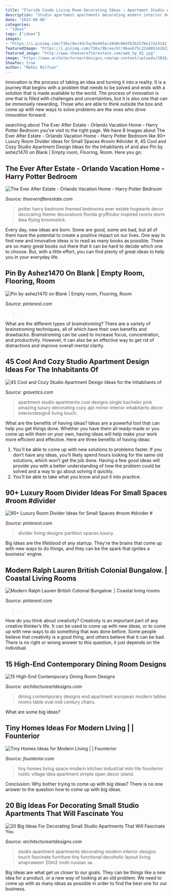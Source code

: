 ```yaml
---
title: "Florida Condo Living Room Decorating Ideas ~ Apartment Studio Apartments Cool Designs Single Bachelor Pink Amazing Luxury Decorating Cozy Apt Mirror Interior Inhabitants Decor Interiordesign4 Living Touch"
description: "Studio apartment apartments decorating modern interior designs touch fascinate furniture tiny functional decoholic layout living апартамент 20m2 multi russian за"
date: "2023-08-06"
categories:
- "ideas"
tags: ["ideas"]
images:
- "https://i.pinimg.com/736x/8e/44/5a/8e445aca9d8c06dfb3b2576e17a2d142.jpg"
featuredImage: "https://i.pinimg.com/736x/9b/ee/b7/9beeb75c22a88b142622190ae768e48a.jpg"
featured_image: "http://www.theeverafterestate.com/web_hp_01.jpg"
image: "https://www.architectureartdesigns.com/wp-content/uploads/2016/01/16-46.jpg"
ShowToc: true
author: "Mekhi Rolfson"
---
```



Innovation is the process of taking an idea and turning it into a reality. It is a journey that begins with a problem that needs to be solved and ends with a solution that is made available to the world. The process of innovation is one that is filled with challenges and uncertainties, but it is also one that can be immensely rewarding. Those who are able to think outside the box and come up with new ways to solve problems are the ones who drive innovation forward.

	

		
searching about The Ever After Estate - Orlando Vacation Home - Harry Potter Bedroom you've visit to the right page. We have 8 Images about The Ever After Estate - Orlando Vacation Home - Harry Potter Bedroom like 90+ Luxury Room Divider Ideas for Small Spaces #room #divider #, 45 Cool and Cozy Studio Apartment Design Ideas for the Inhabitants of and also Pin by ashez1470 on Blank | Empty room, Flooring, Room. Here you go:
		
    
## The Ever After Estate - Orlando Vacation Home - Harry Potter Bedroom

<img loading=lazy src="http://www.theeverafterestate.com/web_hp_01.jpg" onerror="this.onerror=null;this.src='https://tse1.mm.bing.net/th?id=OIP.MmY7MPhb7RkYwa2WlojnHgHaE8&amp;pid=15.1';" alt="The Ever After Estate - Orlando Vacation Home - Harry Potter Bedroom">

_Source: theeverafterestate.com_

>potter harry bedroom themed bedrooms ever estate hogwarts decor decorating theme decorations florida gryffindor inspired rooms dorm ikea flying broomstick. 

	

Every day, new ideas are born. Some are good, some are bad, but all of them have the potential to create a positive impact on our lives. One way to find new and innovative ideas is to read as many books as possible. There are so many great books out there that it can be hard to decide which one to choose. But, with a little effort, you can find plenty of great ideas to help you in your everyday life.

    
## Pin By Ashez1470 On Blank | Empty Room, Flooring, Room

<img loading=lazy src="https://i.pinimg.com/736x/8e/44/5a/8e445aca9d8c06dfb3b2576e17a2d142.jpg" onerror="this.onerror=null;this.src='https://tse1.mm.bing.net/th?id=OIP.-YaalbeubXqaL5Nls9z_qwHaG5&amp;pid=15.1';" alt="Pin by ashez1470 on Blank | Empty room, Flooring, Room">

_Source: pinterest.com_

>. 

	

What are the different types of brainstroming?
There are a variety of brainstroming techniques, all of which have their own benefits and drawbacks. Brainstroming can be used to increase focus, concentration, and productivity. However, it can also be an effective way to get rid of distractions and improve overall mental clarity.

    
## 45 Cool And Cozy Studio Apartment Design Ideas For The Inhabitants Of

<img loading=lazy src="http://www.gravetics.com/wp-content/uploads/2017/07/Awesome-Pink-Touch-Studio-Apartment-With-Vintage-Mirror.jpg" onerror="this.onerror=null;this.src='https://tse2.mm.bing.net/th?id=OIP.Hr0MaBtjS_42WSw9XlL_VAHaE7&amp;pid=15.1';" alt="45 Cool and Cozy Studio Apartment Design Ideas for the Inhabitants of">

_Source: gravetics.com_

>apartment studio apartments cool designs single bachelor pink amazing luxury decorating cozy apt mirror interior inhabitants decor interiordesign4 living touch. 

	

What are the benefits of having ideas?
Ideas are a powerful tool that can help you get things done. Whether you have them all ready-made or you come up with them on your own, having ideas will help make your work more efficient and effective. Here are three benefits of having ideas: 
1. You’ll be able to come up with new solutions to problems faster. If you don’t have any ideas, you’ll likely spend hours looking for the same old solutions, which won’t get the job done. Having a few good ideas will provide you with a better understanding of how the problem could be solved and a way to go about solving it quickly. 
2. You’ll be able to take what you know and put it into practice.

    
## 90+ Luxury Room Divider Ideas For Small Spaces #room #divider #

<img loading=lazy src="https://i.pinimg.com/736x/9b/ee/b7/9beeb75c22a88b142622190ae768e48a.jpg" onerror="this.onerror=null;this.src='https://tse4.mm.bing.net/th?id=OIP.8WuxFKj3i9zxqob6bH42_gHaJ3&amp;pid=15.1';" alt="90+ Luxury Room Divider Ideas for Small Spaces #room #divider #">

_Source: pinterest.com_

>divider living designs partition spaces luxury. 

	

Big ideas are the lifeblood of any startup. They're the brains that come up with new ways to do things, and they can be the spark that ignites a business' engine.

    
## Modern Ralph Lauren British Colonial Bungalow. | Coastal Living Rooms

<img loading=lazy src="https://i.pinimg.com/736x/f0/49/2e/f0492ef34b90ea88c3a1ebe62dd31e66--british-colonial-beach-styles.jpg" onerror="this.onerror=null;this.src='https://tse2.mm.bing.net/th?id=OIP.JK0wp7JZkYmqzdxxayvURQHaJ3&amp;pid=15.1';" alt="Modern Ralph Lauren British Colonial Bungalow. | Coastal living rooms">

_Source: pinterest.com_

>. 

	

How do you think about creativity?
Creativity is an important part of any creative thinker’s life. It can be used to come up with new ideas, or to come up with new ways to do something that was done before. Some people believe that creativity is a good thing, and others believe that it can be bad. There is no right or wrong answer to this question, it just depends on the individual.

    
## 15 High-End Contemporary Dining Room Designs

<img loading=lazy src="http://www.architectureartdesigns.com/wp-content/uploads/2014/09/15-High-End-Contemporary-Dining-Room-Designs-4-630x945.jpg" onerror="this.onerror=null;this.src='https://tse3.mm.bing.net/th?id=OIP.esnzPzaUy7fJf3k5wRG5ggHaLH&amp;pid=15.1';" alt="15 High-End Contemporary Dining Room Designs">

_Source: architectureartdesigns.com_

>dining contemporary designs end apartment european modern tables rooms table oval mid century chairs. 

	

What are some big ideas?
 

    
## Tiny Homes Ideas For Modern LIving | | Founterior

<img loading=lazy src="https://founterior.com/wp-content/uploads/2014/11/Small-Space-Ideas-for-Tiny-Homes.jpg" onerror="this.onerror=null;this.src='https://tse1.mm.bing.net/th?id=OIP.085A3k_1HqUGrGaM41O0_QHaJ3&amp;pid=15.1';" alt="Tiny Homes Ideas for Modern LIving | | Founterior">

_Source: founterior.com_

>tiny homes living space modern kitchen industrial mini tile founterior rustic village idea apartment simple open decor island. 

	

Conclusion: Why bother trying to come up with big ideas?
There is no one answer to the question how to come up with big ideas.

    
## 20 Big Ideas For Decorating Small Studio Apartments That Will Fascinate You

<img loading=lazy src="https://www.architectureartdesigns.com/wp-content/uploads/2016/01/16-46.jpg" onerror="this.onerror=null;this.src='https://tse3.mm.bing.net/th?id=OIP.0Qizsx7Ji_q4CQQaEp4hDwHaFp&amp;pid=15.1';" alt="20 Big Ideas For Decorating Small Studio Apartments That Will Fascinate You">

_Source: architectureartdesigns.com_

>studio apartment apartments decorating modern interior designs touch fascinate furniture tiny functional decoholic layout living апартамент 20m2 multi russian за. 

	

Big Ideas are what get us closer to our goals. They can be things like a new idea for a product, or a new way of looking at an old problem. We need to come up with as many ideas as possible in order to find the best one for our business.

